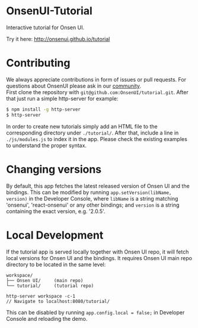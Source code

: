 # OnsenUI-Tutorial
Interactive tutorial for Onsen UI.

Try it here: http://onsenui.github.io/tutorial

# Contributing

We always appreciate contributions in form of issues or pull requests. For questions about OnsenUI please ask in our [community](https://community.onsen.io/).  
First clone the repository with `git@github.com:OnsenUI/tutorial.git`. After that just run a simple http-server for example:

```bash
$ npm install -g http-server
$ http-server
```

In order to create new tutorials simply add an HTML file to the corresponding directory under `./tutorial/`. After that, include a line in `./js/modules.js` to index it in the app. Please check the existing examples to understand the proper syntax.

# Changing versions

By default, this app fetches the latest released version of Onsen UI and the bindings. This can be modified by running `app.setVersion(libName, version)` in the Developer Console, where `libName` is a string matching 'onsenui', 'react-onsenui' or any other bindings; and `version` is a string containing the exact version, e.g. '2.0.5'.

# Local Development

If the tutorial app is served locally together with Onsen UI repo, it will fetch local versions for Onsen UI and the bindings. It requires Onsen UI main repo directory to be located in the same level:

```
workspace/
├── Onsen UI/     (main repo)
└── tutorial/     (tutorial repo)

http-server workspace -c-1
// Navigate to localhost:8080/tutorial/
```

This can be disabled by running `app.config.local = false;` in Developer Console and reloading the demo.

